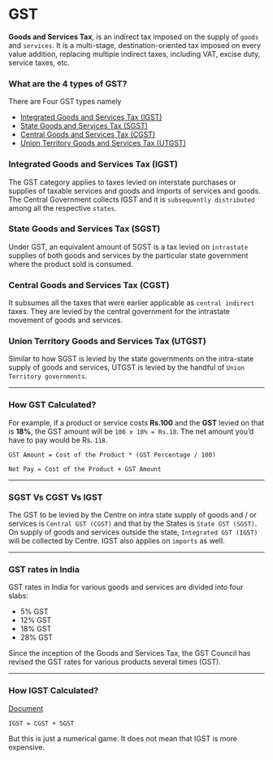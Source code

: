 # GST

**Goods and Services Tax**, is an indirect tax imposed on the supply of `goods` and `services`. It is a multi-stage, destination-oriented tax imposed on every value addition, replacing multiple indirect taxes, including VAT, excise duty, service taxes, etc.

### What are the 4 types of GST?
There are Four GST types namely
* [Integrated Goods and Services Tax (IGST)](#integrated-goods-and-services-tax-igst)
* [State Goods and Services Tax (SGST)](#state-goods-and-services-tax-sgst)
* [Central Goods and Services Tax (CGST)](#central-goods-and-services-tax-cgst)
* [Union Territory Goods and Services Tax (UTGST)](#union-territory-goods-and-services-tax-utgst)

### Integrated Goods and Services Tax (IGST)
The GST category applies to taxes levied on interstate purchases or supplies of taxable services and goods and imports of services and goods. The Central Government collects IGST and it is `subsequently distributed` among all the respective `states`.

### State Goods and Services Tax (SGST)
Under GST, an equivalent amount of SGST is a tax levied on `intrastate` supplies of both goods and services by the particular state government where the product sold is consumed.

### Central Goods and Services Tax (CGST)
It subsumes all the taxes that were earlier applicable as `central indirect` taxes. They are levied by the central government for the intrastate movement of goods and services.

### Union Territory Goods and Services Tax (UTGST)
Similar to how SGST is levied by the state governments on the intra-state supply of goods and services, UTGST is levied by the handful of `Union Territory governments`.

---

### How GST Calculated?
For example,
if a product or service costs **Rs.100** and the **GST** levied on that is **18%**, the GST amount will be `100 x 18% = Rs.18`. The net amount you’d have to pay would be Rs. `118`.
```
GST Amount = Cost of the Product * (GST Percentage / 100)
```
```
Net Pay = Cost of the Product + GST Amount
```
---
### SGST Vs CGST Vs IGST

The GST to be levied by the Centre on intra state supply of goods and / or services is `Central GST (CGST)` and that by the States is `State GST (SGST)`. On supply of goods and services outside the state, `Integrated GST (IGST)` will be collected by Centre. IGST also applies on `imports` as well.

---
### GST rates in India

GST rates in India for various goods and services are divided into four slabs:
* 5% GST
* 12% GST
* 18% GST
* 28% GST

Since the inception of the Goods and Services Tax, the GST Council has revised the GST rates for various products several times (GST).

---

### How IGST Calculated?

[Document](https://groww.in/p/tax/igst-integrated-goods-and-services-tax)

```
IGST = CGST + SGST
```
But this is just a numerical game. It does not mean that IGST is more expensive.


